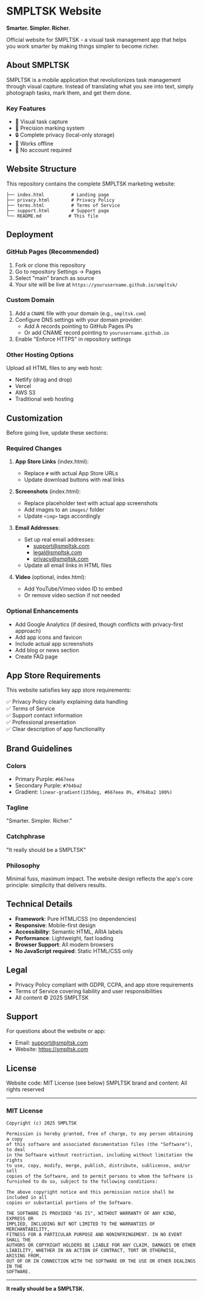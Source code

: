 # SMPLTSK Website

**Smarter. Simpler. Richer.**

Official website for SMPLTSK - a visual task management app that helps you work smarter by making things simpler to become richer.

## About SMPLTSK

SMPLTSK is a mobile application that revolutionizes task management through visual capture. Instead of translating what you see into text, simply photograph tasks, mark them, and get them done.

### Key Features
- 📸 Visual task capture
- 🎯 Precision marking system
- 🔒 Complete privacy (local-only storage)
- 📴 Works offline
- 🚀 No account required

## Website Structure

This repository contains the complete SMPLTSK marketing website:

```
├── index.html          # Landing page
├── privacy.html        # Privacy Policy
├── terms.html          # Terms of Service
├── support.html        # Support page
└── README.md          # This file
```

## Deployment

### GitHub Pages (Recommended)

1. Fork or clone this repository
2. Go to repository Settings → Pages
3. Select "main" branch as source
4. Your site will be live at `https://yourusername.github.io/smpltsk/`

### Custom Domain

1. Add a `CNAME` file with your domain (e.g., `smpltsk.com`)
2. Configure DNS settings with your domain provider:
   - Add A records pointing to GitHub Pages IPs
   - Or add CNAME record pointing to `yourusername.github.io`
3. Enable "Enforce HTTPS" in repository settings

### Other Hosting Options

Upload all HTML files to any web host:
- Netlify (drag and drop)
- Vercel
- AWS S3
- Traditional web hosting

## Customization

Before going live, update these sections:

### Required Changes

1. **App Store Links** (index.html):
   - Replace `#` with actual App Store URLs
   - Update download buttons with real links

2. **Screenshots** (index.html):
   - Replace placeholder text with actual app screenshots
   - Add images to an `images/` folder
   - Update `<img>` tags accordingly

3. **Email Addresses**:
   - Set up real email addresses:
     - support@smpltsk.com
     - legal@smpltsk.com
     - privacy@smpltsk.com
   - Update all email links in HTML files

4. **Video** (optional, index.html):
   - Add YouTube/Vimeo video ID to embed
   - Or remove video section if not needed

### Optional Enhancements

- Add Google Analytics (if desired, though conflicts with privacy-first approach)
- Add app icons and favicon
- Include actual app screenshots
- Add blog or news section
- Create FAQ page

## App Store Requirements

This website satisfies key app store requirements:

✅ Privacy Policy clearly explaining data handling  
✅ Terms of Service  
✅ Support contact information  
✅ Professional presentation  
✅ Clear description of app functionality  

## Brand Guidelines

### Colors
- Primary Purple: `#667eea`
- Secondary Purple: `#764ba2`
- Gradient: `linear-gradient(135deg, #667eea 0%, #764ba2 100%)`

### Tagline
"Smarter. Simpler. Richer."

### Catchphrase
"It really should be a SMPLTSK"

### Philosophy
Minimal fuss, maximum impact. The website design reflects the app's core principle: simplicity that delivers results.

## Technical Details

- **Framework**: Pure HTML/CSS (no dependencies)
- **Responsive**: Mobile-first design
- **Accessibility**: Semantic HTML, ARIA labels
- **Performance**: Lightweight, fast loading
- **Browser Support**: All modern browsers
- **No JavaScript required**: Static HTML/CSS only

## Legal

- Privacy Policy compliant with GDPR, CCPA, and app store requirements
- Terms of Service covering liability and user responsibilities
- All content © 2025 SMPLTSK

## Support

For questions about the website or app:
- Email: support@smpltsk.com
- Website: https://smpltsk.com

## License

Website code: MIT License (see below)
SMPLTSK brand and content: All rights reserved

---

### MIT License

```
Copyright (c) 2025 SMPLTSK

Permission is hereby granted, free of charge, to any person obtaining a copy
of this software and associated documentation files (the "Software"), to deal
in the Software without restriction, including without limitation the rights
to use, copy, modify, merge, publish, distribute, sublicense, and/or sell
copies of the Software, and to permit persons to whom the Software is
furnished to do so, subject to the following conditions:

The above copyright notice and this permission notice shall be included in all
copies or substantial portions of the Software.

THE SOFTWARE IS PROVIDED "AS IS", WITHOUT WARRANTY OF ANY KIND, EXPRESS OR
IMPLIED, INCLUDING BUT NOT LIMITED TO THE WARRANTIES OF MERCHANTABILITY,
FITNESS FOR A PARTICULAR PURPOSE AND NONINFRINGEMENT. IN NO EVENT SHALL THE
AUTHORS OR COPYRIGHT HOLDERS BE LIABLE FOR ANY CLAIM, DAMAGES OR OTHER
LIABILITY, WHETHER IN AN ACTION OF CONTRACT, TORT OR OTHERWISE, ARISING FROM,
OUT OF OR IN CONNECTION WITH THE SOFTWARE OR THE USE OR OTHER DEALINGS IN THE
SOFTWARE.
```

---

**It really should be a SMPLTSK.**
